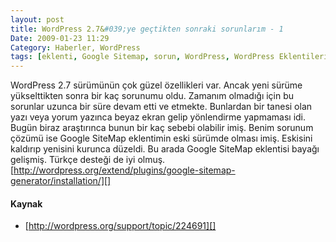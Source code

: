```yaml
---
layout: post
title: WordPress 2.7&#039;ye geçtikten sonraki sorunlarım - 1
Date: 2009-01-23 11:29
Category: Haberler, WordPress
tags: [eklenti, Google Sitemap, sorun, WordPress, WordPress Eklentileri, wordpress2.7]
---
```


WordPress 2.7 sürümünün çok güzel özellikleri var. Ancak yeni sürüme
yükselttikten sonra bir kaç sorunumu oldu. Zamanım olmadığı için bu
sorunlar uzunca bir süre devam etti ve etmekte. Bunlardan bir tanesi
olan yazı veya yorum yazınca beyaz ekran gelip yönlendirme yapmaması
idi. Bugün biraz araştırınca bunun bir kaç sebebi olabilir imiş. Benim
sorunum çözümü ise Google SiteMap eklentimin eski sürümde olması imiş.
Eskisini kaldırıp yenisini kurunca düzeldi. Bu arada Google SiteMap
eklentisi bayağı gelişmiş. Türkçe desteği de iyi olmuş.
[http://wordpress.org/extend/plugins/google-sitemap-generator/installation/][]

#### Kaynak

-   [http://wordpress.org/support/topic/224691][]


  [http://wordpress.org/extend/plugins/google-sitemap-generator/installation/]: http://wordpress.org/extend/plugins/google-sitemap-generator/installation/
  [http://wordpress.org/support/topic/224691]: http://wordpress.org/support/topic/224691

